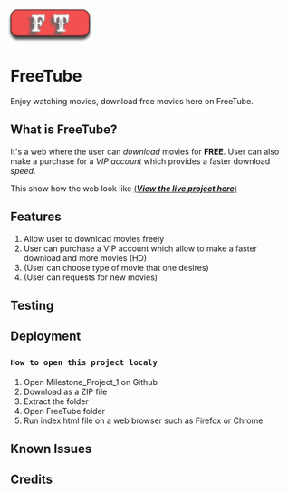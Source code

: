 [<img alt='FreeTube logo' src="assets/images/logo.png" style="margin: 0;position:relative;left:-1%;width:150px;">](#)

# FreeTube

Enjoy watching movies, download free movies here on FreeTube.

## What is FreeTube?
It's a web where the user can *download* movies for **FREE**.
User can also make a purchase for a *VIP account* which provides a faster download *speed*.

This show how the web look like
[(__*View the live project here*__)](https://www.figma.com/file/CsaAOkX9YucLirUNzRyPgl/Milestone-project-1-(FreeTube)?node-id=0%3A1)

## Features

1. Allow user to download movies freely
1. User can purchase a VIP account which allow to make a faster download and more movies (HD)
1. (User can choose type of movie that one desires)
1. (User can requests for new movies)

## Testing

## Deployment


### `How to open this project localy`

1. Open Milestone_Project_1 on Github 
1. Download as a ZIP file
1. Extract the folder
1. Open FreeTube folder
1. Run index.html file on a web browser such as Firefox or Chrome


  

## Known Issues

## Credits
